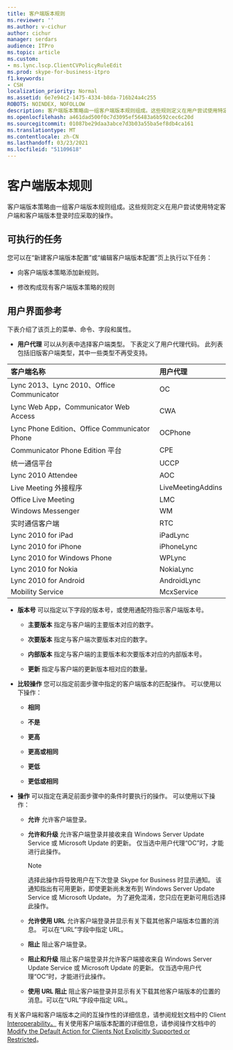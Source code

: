 ```yaml
---
title: 客户端版本规则
ms.reviewer: ''
ms.author: v-cichur
author: cichur
manager: serdars
audience: ITPro
ms.topic: article
ms.custom:
- ms.lync.lscp.ClientCVPolicyRuleEdit
ms.prod: skype-for-business-itpro
f1.keywords:
- CSH
localization_priority: Normal
ms.assetid: 6e7e94c2-1475-4334-b8da-716b24a4c255
ROBOTS: NOINDEX, NOFOLLOW
description: 客户端版本策略由一组客户端版本规则组成。这些规则定义在用户尝试使用特定客户端和客户端版本登录时应采取的操作。
ms.openlocfilehash: a461dad500f0c7d3095ef56483a6b592cec6c20d
ms.sourcegitcommit: 01087be29daa3abce7d3b03a55ba5ef8db4ca161
ms.translationtype: MT
ms.contentlocale: zh-CN
ms.lasthandoff: 03/23/2021
ms.locfileid: "51109618"
---
```

# <a name="client-version-rule"></a>客户端版本规则

客户端版本策略由一组客户端版本规则组成。这些规则定义在用户尝试使用特定客户端和客户端版本登录时应采取的操作。

## <a name="tasks-you-can-perform"></a>可执行的任务

您可以在“新建客户端版本配置”或“编辑客户端版本配置”页上执行以下任务：

- 向客户端版本策略添加新规则。

- 修改构成现有客户端版本策略的规则

## <a name="ui-reference"></a>用户界面参考

下表介绍了该页上的菜单、命令、字段和属性。

- **用户代理** 可以从列表中选择客户端类型。 下表定义了用户代理代码。 此列表包括旧版客户端类型，其中一些类型不再受支持。

|**客户端名称**|**用户代理**|
|:-----|:-----|
|Lync 2013、Lync 2010、Office Communicator  <br/> |OC  <br/> |
|Lync Web App，Communicator Web Access  <br/> |CWA  <br/> |
|Lync Phone Edition、Office Communicator Phone  <br/> |OCPhone  <br/> |
|Communicator Phone Edition 平台  <br/> |CPE  <br/> |
|统一通信平台  <br/> |UCCP  <br/> |
|Lync 2010 Attendee  <br/> |AOC  <br/> |
|Live Meeting 外接程序  <br/> |LiveMeetingAddins  <br/> |
|Office Live Meeting  <br/> |LMC  <br/> |
|Windows Messenger  <br/> |WM  <br/> |
|实时通信客户端  <br/> |RTC  <br/> |
|Lync 2010 for iPad  <br/> |iPadLync  <br/> |
|Lync 2010 for iPhone  <br/> |iPhoneLync  <br/> |
|Lync 2010 for Windows Phone  <br/> |WPLync  <br/> |
|Lync 2010 for Nokia  <br/> |NokiaLync  <br/> |
|Lync 2010 for Android  <br/> |AndroidLync  <br/> |
|Mobility Service  <br/> |McxService  <br/> |

- **版本号** 可以指定以下字段的版本号，或使用通配符指示客户端版本号。

  - **主要版本** 指定与客户端的主要版本对应的数字。

  - **次要版本** 指定与客户端次要版本对应的数字。

  - **内部版本** 指定与客户端的主要版本和次要版本对应的内部版本号。

  - **更新** 指定与客户端的更新版本相对应的数量。

- **比较操作** 您可以指定前面步骤中指定的客户端版本的匹配操作。 可以使用以下操作：

  - **相同**

  - **不是**

  - **更高**

  - **更高或相同**

  - **更低**

  - **更低或相同**

- **操作** 可以指定在满足前面步骤中的条件时要执行的操作。 可以使用以下操作：

  - **允许** 允许客户端登录。

  - **允许和升级** 允许客户端登录并接收来自 Windows Server Update Service 或 Microsoft Update 的更新。 仅当选中用户代理“OC”时，才能进行此操作。

    > [!NOTE]
    > 选择此操作将导致用户在下次登录 Skype for Business 时显示通知。 该通知指出有可用更新，即使更新尚未发布到 Windows Server Update Service 或 Microsoft Update。 为了避免混淆，您只应在更新可用后选择此操作。

  - **允许使用 URL** 允许客户端登录并显示有关下载其他客户端版本位置的消息。 可以在“URL”字段中指定 URL。

  - **阻止** 阻止客户端登录。

  - **阻止和升级** 阻止客户端登录并允许客户端接收来自 Windows Server Update Service 或 Microsoft Update 的更新。 仅当选中用户代理“OC”时，才能进行此操作。

  - **使用 URL 阻止**   阻止客户端登录并显示有关下载其他客户端版本的位置的消息。可以在“URL”字段中指定 URL。

有关客户端和客户端版本之间的互操作性的详细信息，请参阅规划文档中的 Client [Interoperability。](/previous-versions/office/lync-server-2013/lync-server-2013-client-interoperability-in-lync-2013) 有关使用客户端版本配置的详细信息，请参阅操作文档中的[Modify the Default Action for Clients Not Explicitly Supported or Restricted](/previous-versions/office/lync-server-2013/lync-server-2013-modify-the-default-action-for-clients-not-explicitly-supported-or-restricted)。
